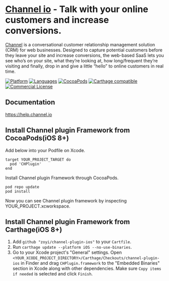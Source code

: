 # [Channel io](https://www.channel.io) - Talk with your online customers and increase conversions.
[Channel](https://www.channel.io) is a conversational customer relationship management solution (CRM) for web businesses. Designed to capture potential customers before they leave your site and increase conversions, the web-based SaaS lets you see who’s on your site, what they’re looking at, how long/frequent they’re visiting and finally, drop in and give a little “hello” to online customers in real time.

[![Platform](https://img.shields.io/badge/platform-iOS-orange.svg)](https://cocoapods.org/pods/CHPlugin)
[![Languages](https://img.shields.io/badge/language-Objective--C%20%7C%20Swift-orange.svg)](https://github.com/zoyi/channel-plugin-ios)
[![CocoaPods](https://img.shields.io/badge/pod-v1.0.2-green.svg)](https://cocoapods.org/pods/CHPlugin)
[![Carthage compatible](https://img.shields.io/badge/Carthage-compatible-4BC51D.svg?style=flat)](https://github.com/Carthage/Carthage)
[![Commercial License](https://img.shields.io/badge/license-Commercial-brightgreen.svg)](https://github.com/zoyi/channel-plugin-ios/blob/master/LICENSE)

## Documentation

https://help.channel.io

## Install Channel plugin Framework from CocoaPods(iOS 8+)

Add below into your Podfile on Xcode.

```
target YOUR_PROJECT_TARGET do
  pod 'CHPlugin'
end
```

Install Channel plugin Framework through CocoaPods.

```
pod repo update
pod install
```

Now you can see Channel plugin framework by inspecting YOUR_PROJECT.xcworkspace.

## Install Channel plugin Framework from Carthage(iOS 8+)

1. Add `github "zoyi/channel-plugin-ios"` to your `Cartfile`.
2. Run `carthage update --platform iOS --no-use-binaries`.
3. Go to your Xcode project's "General" settings. Open `<YOUR_XCODE_PROJECT_DIRECTORY>/Carthage/Checkouts/channel-plugin-ios` in Finder and drag `CHPlugin.framework` to the "Embedded Binaries" section in Xcode along with other dependencies. Make sure `Copy items if needed` is selected and click `Finish`.


